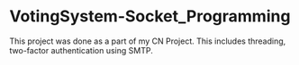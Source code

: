 # VotingSystem-Socket_Programming

This project was done as a part of my CN Project. This includes threading, two-factor authentication using SMTP.
